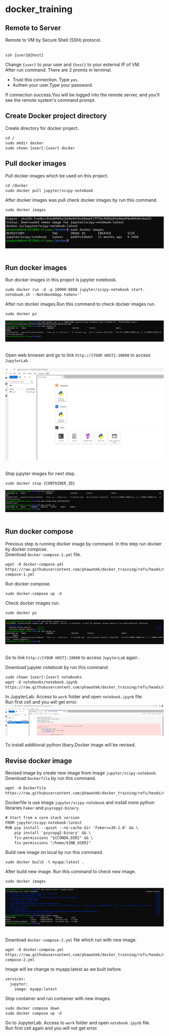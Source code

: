 # docker_training

## Remote to Server
Remote to VM by Secure Shell (SSH) protocol. <br />
<br />
```
ssh {user}@{host}
```
Change ```{user}``` to your user and ```{host}``` to your external IP of VM. <br />
After run command. There are 2 promts in terminal.<br />
- Trust this connection. Type ```yes```.<br />
- Authen your user.Type your password.<br />

If connection success.You will be logged into the remote server, and you'll see the remote system's command prompt.<br />


## Create Docker project directory
Create directory for docker project.<br />

```
cd /
sudo mkdir docker
sudo chown {user}:{user} docker
```

## Pull docker images
Pull docker images which be used on this project.<br />

```
cd /docker
sudo docker pull jupyter/scipy-notebook
```
After docker images was pull check docker images by run this command.<br />

```
sudo docker images
```
![alt text](https://github.com/phawatmk/docker_training/blob/main/images/pull_images.png) <br /><br />

## Run docker images
Run docker images in this project is jupyter notebook.<br />

```
sudo docker run -d -p 10000:8888 jupyter/scipy-notebook start-notebook.sh --NotebookApp.token=''
```

After run docker images.Run this command to check docker images run.<br />
```
sudo docker ps
```
![alt text](https://github.com/phawatmk/docker_training/blob/main/images/run_docker_images.png) <br /><br />

Open web browser and go to link ```http://{YOUR HOST}:10000``` to access ```JupyterLab``` .<br />

![alt text](https://github.com/phawatmk/docker_training/blob/main/images/jupyter_lab_1.png) <br /><br />

Stop jupyter images for next step.<br />

```
sudo docker stop {CONTAINER_ID}
```

![alt text](https://github.com/phawatmk/docker_training/blob/main/images/stop_docker_images.png) <br /><br />

## Run docker compose
Previous step is running docker image by command. In this step run docker by docker compose.<br />
Download ```docker-compose-1.yml``` file.<br />

```
wget -O docker-compose.yml https://raw.githubusercontent.com/phawatmk/docker_training/refs/heads/main/docker-compose-1.yml
```

Run docker compose.<br />

```
sudo docker-compose up -d
```

Check docker images run.<br />
```
sudo docker ps
```
![alt text](https://github.com/phawatmk/docker_training/blob/main/images/run_docker_compose_1.png) <br /><br />

Go to link ```http://{YOUR HOST}:10000``` to access ```JupyterLab``` again .<br />

Download jupyter notebook by run this command.<br />
```
sudo chown {user}:{user} notebooks
wget -O notebooks/notebook.ipynb https://raw.githubusercontent.com/phawatmk/docker_training/refs/heads/main/notebook.ipynb
```

In JupyterLab. Access to ```work``` folder and open ```notebook.ipynb``` file.<br />
Run first cell and you will get error.<br />
![alt text](https://github.com/phawatmk/docker_training/blob/main/images/notebook_error.png) <br /><br />
To install additional python libary.Docker image will be revised.<br />

## Revise docker image
Revised image by create new image from image ```jupyter/scipy-notebook```.<br />
Download ```Dockerfile``` by run this command.<br />

```
wget -O Dockerfile https://raw.githubusercontent.com/phawatmk/docker_training/refs/heads/main/Dockerfile
```
Dockerfile is use image ```jupyter/scipy-notebook``` and install more python libraries ```Faker``` and ```psycopg2-binary```.<br />

```
# Start from a core stack version
FROM jupyter/scipy-notebook:latest
RUN pip install --quiet --no-cache-dir 'Faker==30.1.0' && \
    pip install 'psycopg2-binary' && \
    fix-permissions "${CONDA_DIR}" && \
    fix-permissions "/home/${NB_USER}"
```

Build new image on local by run this command.<br />
```
sudo docker build -t myapp:latest .
```
After build new image. Run this command to check new image.<br />
```
sudo docker images
```

![alt text](https://github.com/phawatmk/docker_training/blob/main/images/build_new_image.png) <br /><br />

Download ```docker-compose-2.yml``` file which run with new image.<br />

```
wget -O docker-compose.yml https://raw.githubusercontent.com/phawatmk/docker_training/refs/heads/main/docker-compose-2.yml
```

Image will be change to myapp:latest as we built before.<br />
```
services:
  jupyter:
    image: myapp:latest
```
Stop container and run container with new images.<br />
```
sudo docker compose down
sudo docker compose up -d
```

Go to JupyterLab. Access to ```work``` folder and open ```notebook.ipynb``` file.<br />
Run first cell again and you will not get error.<br />
